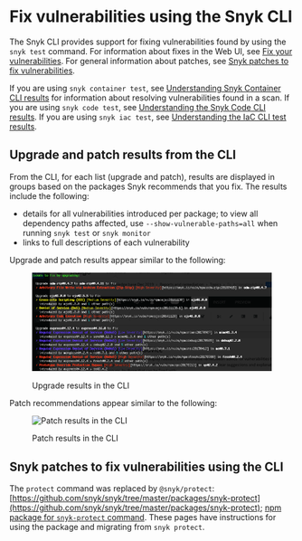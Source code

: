 # Fix vulnerabilities using the Snyk CLI

The Snyk CLI provides support for fixing vulnerabilities found by using the `snyk test` command. For information about fixes in the Web UI, see [Fix your vulnerabilities](../../scan-applications/snyk-open-source/manage-vulnerabilities/fix-your-vulnerabilities.md). For general information about patches, see [Snyk patches to fix vulnerabilities](../../scan-applications/snyk-open-source/manage-vulnerabilities/snyk-patches-to-fix-vulnerabilities.md).

If you are using `snyk container test`, see [Understanding Snyk Container CLI results](use-snyk-container-from-the-cli/understanding-snyk-container-cli-results.md) for information about resolving vulnerabilities found in a scan. If you are using `snyk code test`, see [Understanding the Snyk Code CLI results](broken-reference). If you are using `snyk iac test`, see [Understanding the IaC CLI test results](../../scan-infrastructure/snyk-cli-for-iac/understanding-the-iac-cli-test-results/).

## Upgrade and patch results from the CLI

From the CLI, for each list (upgrade and patch), results are displayed in groups based on the packages Snyk recommends that you fix. The results include the following:

* details for all vulnerabilities introduced per package; to view all dependency paths affected, use `--show-vulnerable-paths=all` when running `snyk test` or `snyk monitor`
* links to full descriptions of each vulnerability

Upgrade and patch results appear similar to the following:

<figure><img src="../../.gitbook/assets/image (17) (1) (1) (1) (1) (1) (1) (1) (1) (1) (1) (1) (1) (1) (1) (1) (1) (1).png" alt="Upgrade results in the CLI"><figcaption><p>Upgrade results in the CLI</p></figcaption></figure>

Patch recommendations appear similar to the following:

<figure><img src="../../.gitbook/assets/uuid-1afca091-a9a5-d42c-40b6-f48aa0e72584-en.png" alt="Patch results in the CLI"><figcaption><p>Patch results in the CLI</p></figcaption></figure>

## Snyk patches to fix vulnerabilities using the CLI

The `protect` command was replaced by `@snyk/protect`: [https://github.com/snyk/snyk/tree/master/packages/snyk-protect](https://github.com/snyk/snyk/tree/master/packages/snyk-protect); [npm package for `snyk-protect` command](https://www.npmjs.com/package/@snyk/protect). These pages have instructions for using the package and migrating from `snyk protect`.
